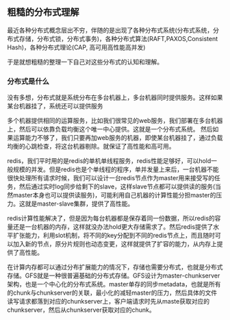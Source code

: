 ## 粗糙的分布式理解

最近各种分布式概念层出不穷，伴随的是出现了各种分布式系统(分布式系统，分布式存储，分布式锁，分布式事务)，各种分布式算法(RAFT,PAXOS,Consistent Hash)，各种分布式理论(CAP, 高可用高性能高并发)

于是就想粗糙的整理一下自己对这些分布式的认知和理解。

### 分布式是什么

没有多想，分布式就是系统分布在多台机器上，多台机器同时提供服务。这样如果某台机器挂了，系统还可以提供服务

多个机器提供相同的运算服务，比如我们很常见的web服务，我们部署在多台机器上，然后可以依靠负载均衡这个唯一中心提供。这就是一个分布式系统。
然后如果运算能力不够了，我们只要再加web服务的机器，即使某台机器挂了，通过负载均衡的心跳检查，将这台机器剔除。就保证了高性能和高可用。

redis，我们平时用的是redis的单机单线程服务，redis性能足够好，可以hold一般规模的并发。但是redis也是个单线程的程序，单并发量上来后，一台机器不能很快处理所有请求时候，我们可以设计一台redis节点作为master用来接受写的任务，然后通过实时log同步给剩下的slave，这样slave节点都可以提供读的服务(当然master本身也可以提供读服务)，可能利用自己机器的计算性能分担master的压力。这就是master-slave集群，提供了高性能。

redis计算性能解决了，但是因为每台机器都是保存着同一份数据，所以redis的容量还是一台机器的内存，这样就没办法hold更大存储需求了。然后redis提供了水平扩张能力，利用slot机制，将不同的key分配到不同的redis节点上，而且随时可以加入新的节点，原分片规则也动态变更，这样就提供了扩容的能力，从内存上提供了高性能。

在计算内存都可以通过分布扩展能力的情况下，存储也需要分布式，也就是分布式存储。GFS就是一种很普遍基础的分布式存储。GFS设计为master-chunkserver架构，也是一个中心化的分布式系统。master单存的同步metadata，也就是所有的chunk与chunkserver的关联，最小化的减轻master的压力，然后具体的文件读写请求都落到对应的chunkserver上，客户端请求时先从maste获取对应的chunkserver，然后从chunkserver获取对应的chunk。

